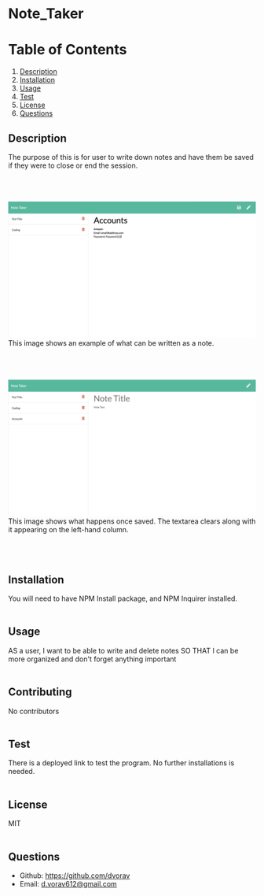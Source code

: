 
# Note_Taker



# Table of Contents

1. [Description](#Description)
2. [Installation](#Installation)
3. [Usage](#Usage)
4. [Test](#test)
5. [License](#License)
6. [Questions](#Questions)

## Description
The purpose of this is for user to write down notes and have them be saved if they were to close or end the session.  
<br/>
<br/>
<br/>

![With text](public/assets/images/image1.PNG)   
This image shows an example of what can be written as a note.  
<br/>
<br/>
<br/>

![Once submitted](public/assets/images/image2.PNG)
This image shows what happens once saved. The textarea clears along with it appearing on the left-hand column.   
<br/>
<br/>
<br/>

## Installation
You will need to have NPM Install package, and NPM Inquirer installed.
<br/>
<br/>

## Usage
AS a user, I want to be able to write and delete notes SO THAT I can be more organized and don't forget anything important
<br/>
<br/>

## Contributing
No contributors
<br/>
<br/>

## Test
There is a deployed link to test the program. No further installations is needed.
<br/>
<br/>

## License
MIT
<br/>
<br/>

## Questions
* Github: https://github.com/dvorav
* Email: d.vorav612@gmail.com